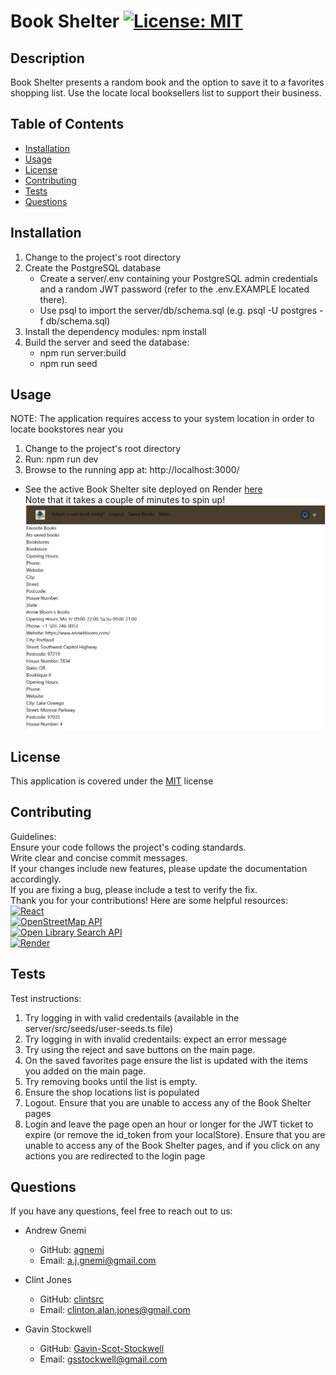 # Book Shelter [![License: MIT](https://img.shields.io/badge/License-MIT-yellow.svg)](https://opensource.org/licenses/MIT)

## Description

Book Shelter presents a random book and the option to save it to a favorites shopping list. Use the locate local booksellers list to support their business.

## Table of Contents

- [Installation](#installation)
- [Usage](#usage)
- [License](#license)
- [Contributing](#contributing)
- [Tests](#tests)
- [Questions](#questions)

## Installation

1. Change to the project's root directory
1. Create the PostgreSQL database
   - Create a server/.env containing your PostgreSQL admin credentials and a random JWT password (refer to the .env.EXAMPLE located there).
   - Use psql to import the server/db/schema.sql (e.g. psql -U postgres -f db/schema.sql)
1. Install the dependency modules: npm install
1. Build the server and seed the database:
   - npm run server:build
   - npm run seed

## Usage

NOTE: The application requires access to your system location in order to locate bookstores near you

1. Change to the project's root directory
1. Run: npm run dev
1. Browse to the running app at: http://localhost:3000/

- See the active Book Shelter site deployed on Render [here](https://bookshelter.onrender.com/)  
  Note that it takes a couple of minutes to spin up!  
  ![BookShelter screenshot](client/src/assets/img/screenshot.jpg)

## License

This application is covered under the [MIT](https://opensource.org/licenses/MIT) license

## Contributing

Guidelines:  
Ensure your code follows the project's coding standards.  
Write clear and concise commit messages.  
If your changes include new features, please update the documentation accordingly.  
If you are fixing a bug, please include a test to verify the fix.  
Thank you for your contributions!
Here are some helpful resources:  
[![React](https://img.shields.io/badge/React-20232A?style=for-the-badge&logo=react&logoColor=61DAFB)](https://react.dev/)  
[![OpenStreetMap API](https://img.shields.io/badge/OpenStreetMap-7EBC6F?style=for-the-badge&logo=OpenStreetMap&logoColor=white)](https://www.openstreetmap.org/help)  
[![Open Library Search API](https://img.shields.io/badge/Open_Library_Search-REST_API)](https://openlibrary.org/developers/api)  
[![Render](https://img.shields.io/badge/Render-CI/CD-blue)](https://dashboard.render.com/web/srv-cu83ke3v2p9s73c772n0)

## Tests

Test instructions:

1. Try logging in with valid credentails (available in the server/src/seeds/user-seeds.ts file)
1. Try logging in with invalid credentails: expect an error message
1. Try using the reject and save buttons on the main page.
1. On the saved favorites page ensure the list is updated with the items you added on the main page.
1. Try removing books until the list is empty.
1. Ensure the shop locations list is populated
1. Logout. Ensure that you are unable to access any of the Book Shelter pages
1. Login and leave the page open an hour or longer for the JWT ticket to expire (or remove the id_token from your localStore). Ensure that you are unable to access any of the Book Shelter pages, and if you click on any actions you are redirected to the login page

## Questions

If you have any questions, feel free to reach out to us:

- Andrew Gnemi

  - GitHub: [agnemi](https://github.com/agnemi)
  - Email: a.j.gnemi@gmail.com

- Clint Jones

  - GitHub: [clintsrc](https://github.com/clintsrc)
  - Email: clinton.alan.jones@gmail.com

- Gavin Stockwell
  - GitHub: [Gavin-Scot-Stockwell](https://github.com/Gavin-Scot-Stockwell)
  - Email: gsstockwell@gmail.com
